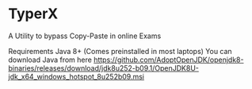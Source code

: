 # TyperX
A Utility to bypass Copy-Paste in online Exams

Requirements 
Java 8+ (Comes preinstalled in most laptops)
You can download Java from here 
https://github.com/AdoptOpenJDK/openjdk8-binaries/releases/download/jdk8u252-b09.1/OpenJDK8U-jdk_x64_windows_hotspot_8u252b09.msi


